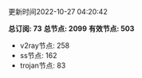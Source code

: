更新时间2022-10-27 04:20:42

**总订阅: 73**
**总节点: 2099**
**有效节点: 503**
- v2ray节点: 258
- ss节点: 162
- trojan节点: 83
